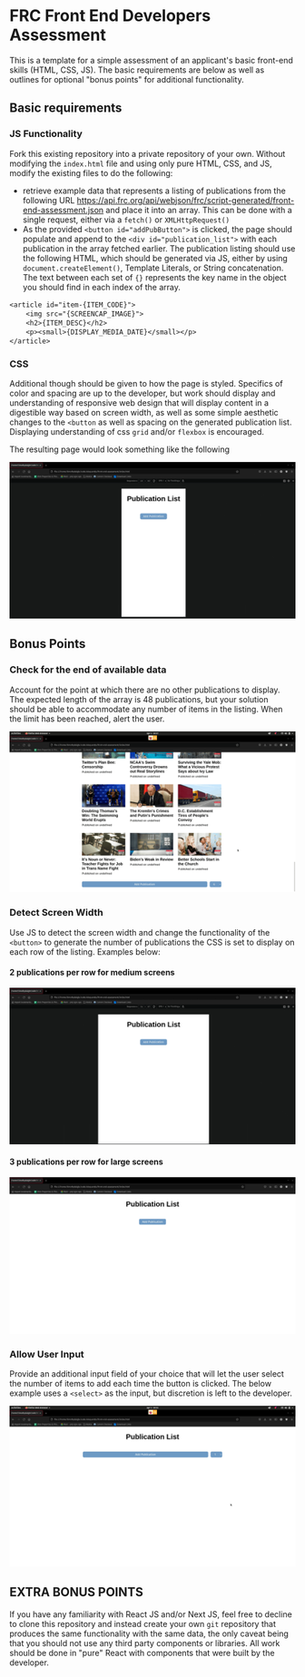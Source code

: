 # FRC Front End Developers Assessment
This is a template for a simple assessment of an applicant's basic front-end skills (HTML, CSS, JS). The basic requirements are below as well as outlines for optional "bonus points" for additional functionality.

## Basic requirements

### JS Functionality
Fork this existing repository into a private repository of your own. Without modifying the `index.html` file and using only pure HTML, CSS, and JS, modify the existing files to do the following:
  - retrieve example data that represents a listing of publications from the following URL https://api.frc.org/api/webjson/frc/script-generated/front-end-assessment.json and place it into an array. This can be done with a single request, either via a `fetch()` or `XMLHttpRequest()`
  - As the provided `<button id="addPubButton">` is clicked, the page should populate and append to the `<div id="publication_list">` with each publication in the array fetched earlier. The publication listing should use the following HTML, which should be generated via JS, either by using `document.createElement()`, Template Literals, or String concatenation. The text between each set of `{}` represents the key name in the object you should find in each index of the array. 
```
<article id="item-{ITEM_CODE}">
    <img src="{SCREENCAP_IMAGE}">
    <h2>{ITEM_DESC}</h2>
    <p><small>{DISPLAY_MEDIA_DATE}</small></p>
</article>
```

### CSS
Additional though should be given to how the page is styled. Specifics of color and spacing are up to the developer, but work should display and understanding of responsive web design that will display content in a digestible way based on screen width, as well as some simple aesthetic changes to the `<button` as well as spacing on the generated publication list. Displaying understanding of css `grid` and/or `flexbox` is encouraged. 

The resulting page would look something like the following

![one-at-a-time](https://raw.githubusercontent.com/FamilyResearchCouncil/front-end-assessment/main/example-gifs/one-at-a-time.gif)


## Bonus Points 

### Check for the end of available data
Account for the point at which there are no other publications to display. The expected length of the array is 48 publications, but your solution should be able to accommodate any number of items in the listing. When the limit has been reached, alert the user. 

![no-more-data](https://raw.githubusercontent.com/FamilyResearchCouncil/front-end-assessment/main/example-gifs/no-more-data.gif)

### Detect Screen Width
Use JS to detect the screen width and change the functionality of the `<button>` to generate the number of publications the CSS is set to display on each row of the listing. Examples below:

#### 2 publications per row for medium screens

![three-at-a-time](https://raw.githubusercontent.com/FamilyResearchCouncil/front-end-assessment/main/example-gifs/two-at-a-time.gif)

#### 3 publications per row for large screens

![two-at-a-time](https://raw.githubusercontent.com/FamilyResearchCouncil/front-end-assessment/main/example-gifs/three-at-a-time.gif)

### Allow User Input 
Provide an additional input field of your choice that will let the user select the number of items to add each time the button is clicked. The below example uses a `<select>` as the input, but discretion is left to the developer. 

![with-user-input](https://raw.githubusercontent.com/FamilyResearchCouncil/front-end-assessment/main/example-gifs/user-selection.gif)

## EXTRA BONUS POINTS

If you have any familiarity with React JS and/or Next JS, feel free to decline to clone this repository and instead create your own `git` repository that produces the same functionality with the same data, the only caveat being that you should not use any third party components or libraries. All work should be done in "pure" React with components that were built by the developer. 